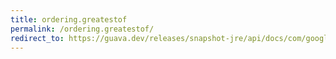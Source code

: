 ```yaml
---
title: ordering.greatestof
permalink: /ordering.greatestof/
redirect_to: https://guava.dev/releases/snapshot-jre/api/docs/com/google/common/collect/Ordering.html#greatestOf-java.lang.Iterable-int-
---
```

